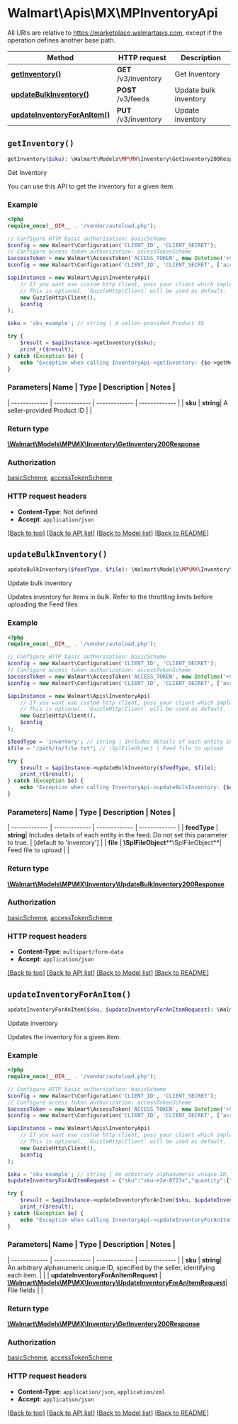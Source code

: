 # Walmart\Apis\MX\MPInventoryApi  
All URIs are relative to https://marketplace.walmartapis.com, except if the operation defines another base path.

| Method | HTTP request | Description |
| ------------- | ------------- | ------------- |
| [**getInventory()**](InventoryApi.md#getInventory) | **GET** /v3/inventory | Get Inventory |
| [**updateBulkInventory()**](InventoryApi.md#updateBulkInventory) | **POST** /v3/feeds | Update bulk inventory |
| [**updateInventoryForAnItem()**](InventoryApi.md#updateInventoryForAnItem) | **PUT** /v3/inventory | Update inventory |


## `getInventory()`

```php
getInventory($sku): \Walmart\Models\MP\MX\Inventory\GetInventory200Response
```
Get Inventory

You can use this API to get the inventory for a given item.

### Example

```php
<?php
require_once(__DIR__ . '/vendor/autoload.php');

// Configure HTTP basic authorization: basicScheme
$config = new Walmart\Configuration('CLIENT_ID', 'CLIENT_SECRET');
// Configure access token authorization: accessTokenScheme
$accessToken = new Walmart\AccessToken('ACCESS_TOKEN', new DateTime('+900 seconds'));
$config = new Walmart\Configuration('CLIENT_ID', 'CLIENT_SECRET', ['accessToken' => $accessToken]);

$apiInstance = new Walmart\Apis\InventoryApi(  
    // If you want use custom http client, pass your client which implements `GuzzleHttp\ClientInterface`.
    // This is optional, `GuzzleHttp\Client` will be used as default.
    new GuzzleHttp\Client(),
    $config
);

$sku = 'sku_example'; // string | A seller-provided Product ID

try {
    $result = $apiInstance->getInventory($sku);
    print_r($result);
} catch (Exception $e) {
    echo "Exception when calling InventoryApi->getInventory: {$e->getMessage()}\n";
}
```

### Parameters| Name | Type | Description  | Notes |
| ------------- | ------------- | ------------- | ------------- |
| **sku** | **string**| A seller-provided Product ID | |


### Return type

[**\Walmart\Models\MP\MX\Inventory\GetInventory200Response**](../Model/GetInventory200Response.md)

### Authorization

[basicScheme](../../README.md#basicScheme), [accessTokenScheme](../../README.md#accessTokenScheme)

### HTTP request headers

- **Content-Type**: Not defined
- **Accept**: `application/json`

[[Back to top]](#) [[Back to API list]](../../README.md#endpoints)
[[Back to Model list]](../../README.md#models)
[[Back to README]](../../README.md)

## `updateBulkInventory()`

```php
updateBulkInventory($feedType, $file): \Walmart\Models\MP\MX\Inventory\UpdateBulkInventory200Response
```
Update bulk inventory

Updates inventory for items in bulk. Refer to the throttling limits before uploading the Feed files

### Example

```php
<?php
require_once(__DIR__ . '/vendor/autoload.php');

// Configure HTTP basic authorization: basicScheme
$config = new Walmart\Configuration('CLIENT_ID', 'CLIENT_SECRET');
// Configure access token authorization: accessTokenScheme
$accessToken = new Walmart\AccessToken('ACCESS_TOKEN', new DateTime('+900 seconds'));
$config = new Walmart\Configuration('CLIENT_ID', 'CLIENT_SECRET', ['accessToken' => $accessToken]);

$apiInstance = new Walmart\Apis\InventoryApi(  
    // If you want use custom http client, pass your client which implements `GuzzleHttp\ClientInterface`.
    // This is optional, `GuzzleHttp\Client` will be used as default.
    new GuzzleHttp\Client(),
    $config
);

$feedType = 'inventory'; // string | Includes details of each entity in the feed. Do not set this parameter to true.
$file = "/path/to/file.txt"; // \SplFileObject | Feed file to upload

try {
    $result = $apiInstance->updateBulkInventory($feedType, $file);
    print_r($result);
} catch (Exception $e) {
    echo "Exception when calling InventoryApi->updateBulkInventory: {$e->getMessage()}\n";
}
```

### Parameters| Name | Type | Description  | Notes |
| ------------- | ------------- | ------------- | ------------- |
| **feedType** | **string**| Includes details of each entity in the feed. Do not set this parameter to true. | [default to 'inventory'] |
| **file** | **\SplFileObject****\SplFileObject**| Feed file to upload | |


### Return type

[**\Walmart\Models\MP\MX\Inventory\UpdateBulkInventory200Response**](../Model/UpdateBulkInventory200Response.md)

### Authorization

[basicScheme](../../README.md#basicScheme), [accessTokenScheme](../../README.md#accessTokenScheme)

### HTTP request headers

- **Content-Type**: `multipart/form-data`
- **Accept**: `application/json`

[[Back to top]](#) [[Back to API list]](../../README.md#endpoints)
[[Back to Model list]](../../README.md#models)
[[Back to README]](../../README.md)

## `updateInventoryForAnItem()`

```php
updateInventoryForAnItem($sku, $updateInventoryForAnItemRequest): \Walmart\Models\MP\MX\Inventory\GetInventory200Response
```
Update inventory

Updates the inventory for a given item.

### Example

```php
<?php
require_once(__DIR__ . '/vendor/autoload.php');

// Configure HTTP basic authorization: basicScheme
$config = new Walmart\Configuration('CLIENT_ID', 'CLIENT_SECRET');
// Configure access token authorization: accessTokenScheme
$accessToken = new Walmart\AccessToken('ACCESS_TOKEN', new DateTime('+900 seconds'));
$config = new Walmart\Configuration('CLIENT_ID', 'CLIENT_SECRET', ['accessToken' => $accessToken]);

$apiInstance = new Walmart\Apis\InventoryApi(  
    // If you want use custom http client, pass your client which implements `GuzzleHttp\ClientInterface`.
    // This is optional, `GuzzleHttp\Client` will be used as default.
    new GuzzleHttp\Client(),
    $config
);

$sku = 'sku_example'; // string | An arbitrary alphanumeric unique ID, specified by the seller, identifying each item.
$updateInventoryForAnItemRequest = {"sku":"sku-e2e-0723x","quantity":{"unit":"EACH","amount":8596}}; // \Walmart\Models\MP\MX\Inventory\UpdateInventoryForAnItemRequest | File fields

try {
    $result = $apiInstance->updateInventoryForAnItem($sku, $updateInventoryForAnItemRequest);
    print_r($result);
} catch (Exception $e) {
    echo "Exception when calling InventoryApi->updateInventoryForAnItem: {$e->getMessage()}\n";
}
```

### Parameters| Name | Type | Description  | Notes |
| ------------- | ------------- | ------------- | ------------- |
| **sku** | **string**| An arbitrary alphanumeric unique ID, specified by the seller, identifying each item. | |
| **updateInventoryForAnItemRequest** | [**\Walmart\Models\MP\MX\Inventory\UpdateInventoryForAnItemRequest**](../Model/UpdateInventoryForAnItemRequest.md)| File fields | |


### Return type

[**\Walmart\Models\MP\MX\Inventory\GetInventory200Response**](../Model/GetInventory200Response.md)

### Authorization

[basicScheme](../../README.md#basicScheme), [accessTokenScheme](../../README.md#accessTokenScheme)

### HTTP request headers

- **Content-Type**: `application/json`, `application/xml`
- **Accept**: `application/json`

[[Back to top]](#) [[Back to API list]](../../README.md#endpoints)
[[Back to Model list]](../../README.md#models)
[[Back to README]](../../README.md)
